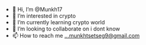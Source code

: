 - 👋 Hi, I’m @Munkh17
- 👀 I’m interested in crypto
- 🌱 I’m currently learning crypto world
- 💞️ I’m looking to collaborate on i dont know
- 📫 How to reach me ...munkhtsetseg9@gmail.com

<!---
Munkh17/Munkh17 is a ✨ special ✨ repository because its `README.md` (this file) appears on your GitHub profile.
You can click the Preview link to take a look at your changes.
--->
